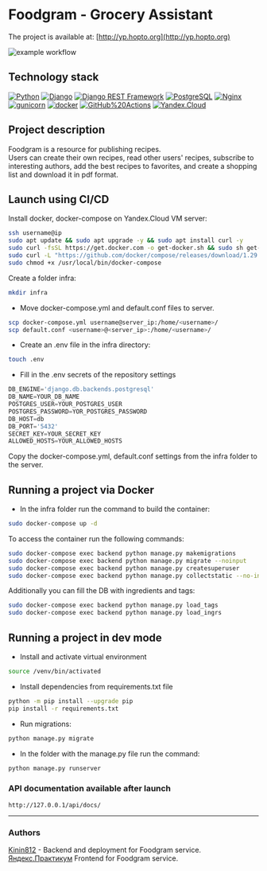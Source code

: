 # Foodgram - Grocery Assistant

The project is available at: [http://yp.hopto.org](http://yp.hopto.org)


![example workflow](https://github.com/Kinin812/foodgram-project-react/actions/workflows/foodgram_workflow.yml/badge.svg)  

## Technology stack

[![Python](https://img.shields.io/badge/-Python-464646?style=flat-square&logo=Python)](https://www.python.org/)
[![Django](https://img.shields.io/badge/-Django-464646?style=flat-square&logo=Django)](https://www.djangoproject.com/)
[![Django REST Framework](https://img.shields.io/badge/-Django%20REST%20Framework-464646?style=flat-square&logo=Django%20REST%20Framework)](https://www.django-rest-framework.org/)
[![PostgreSQL](https://img.shields.io/badge/-PostgreSQL-464646?style=flat-square&logo=PostgreSQL)](https://www.postgresql.org/)
[![Nginx](https://img.shields.io/badge/-NGINX-464646?style=flat-square&logo=NGINX)](https://nginx.org/ru/)
[![gunicorn](https://img.shields.io/badge/-gunicorn-464646?style=flat-square&logo=gunicorn)](https://gunicorn.org/)
[![docker](https://img.shields.io/badge/-Docker-464646?style=flat-square&logo=docker)](https://www.docker.com/)
[![GitHub%20Actions](https://img.shields.io/badge/-GitHub%20Actions-464646?style=flat-square&logo=GitHub%20actions)](https://github.com/features/actions)
[![Yandex.Cloud](https://img.shields.io/badge/-Yandex.Cloud-464646?style=flat-square&logo=Yandex.Cloud)](https://cloud.yandex.ru/)

## Project description

Foodgram is a resource for publishing recipes.  
Users can create their own recipes, read other users' recipes, subscribe to interesting authors, add the best recipes to favorites, and create a shopping list and download it in pdf format.

## Launch using CI/CD

Install docker, docker-compose on Yandex.Cloud VM server:
```bash
ssh username@ip
sudo apt update && sudo apt upgrade -y && sudo apt install curl -y
sudo curl -fsSL https://get.docker.com -o get-docker.sh && sudo sh get-docker.sh && sudo rm get-docker.sh
sudo curl -L "https://github.com/docker/compose/releases/download/1.29.2/docker-compose-$(uname -s)-$(uname -m)" -o /usr/local/bin/docker-compose
sudo chmod +x /usr/local/bin/docker-compose
```
Create a folder infra:
```bash
mkdir infra
```
- Move docker-compose.yml and default.conf files to server.

```bash
scp docker-compose.yml username@server_ip:/home/<username>/
scp default.conf <username>@<server_ip>:/home/<username>/
```
- Create an .env file in the infra directory:

```bash
touch .env
```
- Fill in the .env secrets of the repository settings

```python
DB_ENGINE='django.db.backends.postgresql'
DB_NAME=YOUR_DB_NAME
POSTGRES_USER=YOUR_POSTGRES_USER
POSTGRES_PASSWORD=YOR_POSTGRES_PASSWORD
DB_HOST=db
DB_PORT='5432'
SECRET_KEY=YOUR_SECRET_KEY
ALLOWED_HOSTS=YOUR_ALLOWED_HOSTS
```

Copy the docker-compose.yml, default.conf settings from the infra folder to the server.

## Running a project via Docker
- In the infra folder run the command to build the container:
```bash
sudo docker-compose up -d
```

To access the container run the following commands:

```bash
sudo docker-compose exec backend python manage.py makemigrations
sudo docker-compose exec backend python manage.py migrate --noinput 
sudo docker-compose exec backend python manage.py createsuperuser
sudo docker-compose exec backend python manage.py collectstatic --no-input
```

Additionally you can fill the DB with ingredients and tags:

```bash
sudo docker-compose exec backend python manage.py load_tags
sudo docker-compose exec backend python manage.py load_ingrs
```

## Running a project in dev mode

- Install and activate virtual environment

```bash
source /venv/bin/activated
```

- Install dependencies from requirements.txt file

```bash
python -m pip install --upgrade pip
pip install -r requirements.txt
```

- Run migrations:

```bash
python manage.py migrate
```

- In the folder with the manage.py file run the command:
```bash
python manage.py runserver
```

### API documentation available after launch
```url
http://127.0.0.1/api/docs/
```

---

### Authors
[Kinin812](https://github.com/Kinin812) - Backend and deployment for Foodgram service.  
[Яндекс.Практикум](https://github.com/yandex-praktikum) Frontend for Foodgram service.
